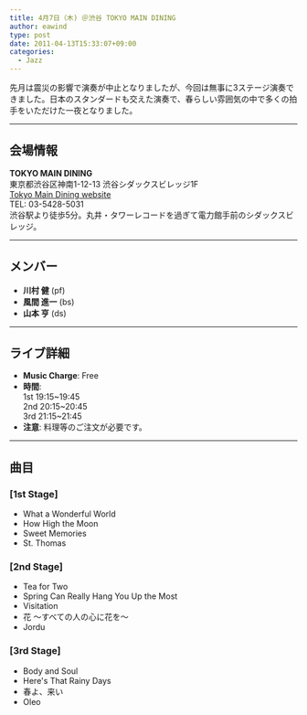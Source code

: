 ```yaml
---
title: 4月7日（木) ＠渋谷 TOKYO MAIN DINING
author: eawind
type: post
date: 2011-04-13T15:33:07+09:00
categories:
  - Jazz
---
```

先月は震災の影響で演奏が中止となりましたが、今回は無事に3ステージ演奏できました。日本のスタンダードも交えた演奏で、春らしい雰囲気の中で多くの拍手をいただけた一夜となりました。

---

## 会場情報  
**TOKYO MAIN DINING**  
東京都渋谷区神南1-12-13 渋谷シダックスビレッジ1F  
[Tokyo Main Dining website](http://www.shidax.co.jp/tmd/)  
TEL: 03-5428-5031  
渋谷駅より徒歩5分。丸井・タワーレコードを過ぎて電力館手前のシダックスビレッジ。

---

## メンバー  
- **川村 健** (pf)  
- **風間 進一** (bs)  
- **山本 亨** (ds)

---

## ライブ詳細  
- **Music Charge**: Free  
- **時間**:  
  1st 19:15~19:45  
  2nd 20:15~20:45  
  3rd 21:15~21:45  
- **注意**: 料理等のご注文が必要です。

---

## 曲目  
### [1st Stage]  
- What a Wonderful World  
- How High the Moon  
- Sweet Memories  
- St. Thomas  

### [2nd Stage]  
- Tea for Two  
- Spring Can Really Hang You Up the Most  
- Visitation  
- 花 ～すべての人の心に花を～  
- Jordu  

### [3rd Stage]  
- Body and Soul  
- Here's That Rainy Days  
- 春よ、来い  
- Oleo
